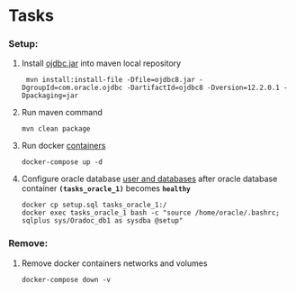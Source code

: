 # Tasks
### Setup:
1. Install [ojdbc.jar](ojdbc8.jar) into maven local repository
    
   ```shell script
    mvn install:install-file -Dfile=ojdbc8.jar -DgroupId=com.oracle.ojdbc -DartifactId=ojdbc8 -Dversion=12.2.0.1 -Dpackaging=jar
   ```

2. Run maven command

   ```shell script
   mvn clean package
   ```

3. Run docker [containers](docker-compose.yml)

   ```shell script
   docker-compose up -d
   ```

4. Configure oracle database [user and databases](setup.sql) after oracle database 
container **`(tasks_oracle_1)`** becomes **`healthy`** 
    
   ```shell script
   docker cp setup.sql tasks_oracle_1:/
   docker exec tasks_oracle_1 bash -c "source /home/oracle/.bashrc; sqlplus sys/Oradoc_db1 as sysdba @setup"
   ```

### Remove:
1. Remove docker containers networks and volumes

   ```shell script
   docker-compose down -v
   ```